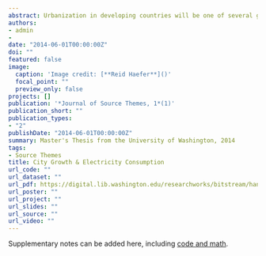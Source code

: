 ```yaml
---
abstract: Urbanization in developing countries will be one of several global processes that define the 21st century. The ramifications of hundreds of millions of rural citizens transitioning to urban lifestyles are multifold and highly uncertain. The state of the global climate is one particularly dubious outcome of this process, due to the expected rises in energy consumption that accompany urbanization. Still, the subsequent socioenvironmental impacts of 21st century urbanization are reliant upon decisions made by planners and policy-makers at the local level regarding the characteristics of both growing cities and newly created ones. This thesis attempts to engender a better understanding of the relationship between common characteristics of cities and their resulting energy consumption by comparing two cities from distinct contexts. I employ a longitudinal, mixed-methods approach to analyze data for Seattle in the United States and Chandigarh in India to discern similarities and differences between both cities regarding population size, density, urban form, electricity consumption, and climate over time. In contrast to a strictly quantitative approach, I employed a mixed method research design in order to take advantage of qualitative data obtained through field observations in both cities. The result is a thorough assessment of the relationship between city growth and energy use among two cities characterized by dissimilar geographical and socioeconomic settings. The analysis and discussion yielded several notable findings. In both cities the residential sector is the predominant categorical user of electricity, though recent growth trajectories differ. The urbanization process that is currently occurring in Chandigarh appears quite unique compared to what has ever occurred in Seattle. Climate change will impact electricity use in each city but the outcomes will differ due to geographical differences. It is possible and useful to compared seemingly matchless cities, though there are numerous methodological impediments to such a process. These findings indicate the need for mixed method research approaches that bolster quantitative analysis and contribute to a unified science of urbanization.
authors:
- admin
-
date: "2014-06-01T00:00:00Z"
doi: ""
featured: false
image:
  caption: 'Image credit: [**Reid Haefer**]()'
  focal_point: ""
  preview_only: false
projects: []
publication: '*Journal of Source Themes, 1*(1)'
publication_short: ""
publication_types:
- "2"
publishDate: "2014-06-01T00:00:00Z"
summary: Master's Thesis from the University of Washington, 2014
tags:
- Source Themes
title: City Growth & Electricity Consumption
url_code: ""
url_dataset: ""
url_pdf: https://digital.lib.washington.edu/researchworks/bitstream/handle/1773/26844/Haefer_washington_0250O_13344.pdf?sequence=1&isAllowed=y
url_poster: ""
url_project: ""
url_slides: ""
url_source: ""
url_video: ""
---
```


Supplementary notes can be added here, including [code and math](https://sourcethemes.com/academic/docs/writing-markdown-latex/).
